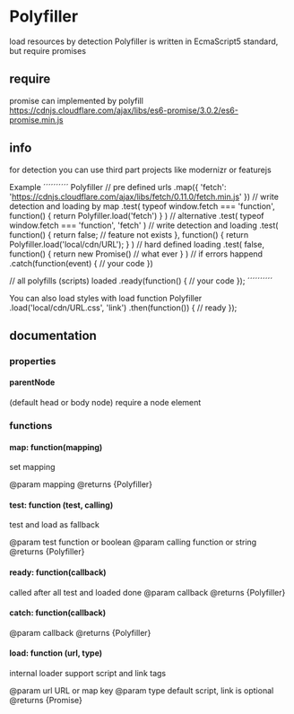 # Polyfiller
load resources by detection
Polyfiller is written in EcmaScript5 standard, but require promises

## require
promise
can implemented by polyfill 
https://cdnjs.cloudflare.com/ajax/libs/es6-promise/3.0.2/es6-promise.min.js

## info
for detection you can use third part projects like modernizr or featurejs

Example
´´´´´´´´´´
Polyfiller
// pre defined urls
  .map({
    'fetch': 'https://cdnjs.cloudflare.com/ajax/libs/fetch/0.11.0/fetch.min.js'
  })
// write detection and loading  by map
  .test(
    typeof window.fetch === 'function',
    function() {
        return Polyfiller.load('fetch')
    }
  )
// alternative
  .test(
    typeof window.fetch === 'function',
    'fetch'
  )
// write detection and loading
  .test(
    function() {
        return false; // feature not exists
    },
    function() {
        return Polyfiller.load('local/cdn/URL');
    }
  )
// hard defined loading
  .test(
    false,
    function() {
        return new Promise() // what ever
    }
  )
// if errors happend
  .catch(function(event) {
    // your code
  })
  
// all polyfills (scripts) loaded
  .ready(function() { 
    // your code 
  });
´´´´´´´´´´


You can also load styles with load function
Polyfiller
    .load('local/cdn/URL.css', 'link')
    .then(function()) {
        // ready
    });
    
    
## documentation

### properties

#### parentNode
(default head or body node)
require a node element

### functions
#### map: function(mapping) 
set mapping

@param mapping
@returns {Polyfiller}

#### test: function (test, calling)
test and load as fallback

@param test function or boolean
@param calling function or string
@returns {Polyfiller}

#### ready: function(callback)
called after all test and loaded done
@param callback
@returns {Polyfiller}


#### catch: function(callback)
@param callback
@returns {Polyfiller}


#### load: function (url, type)
internal loader
support script and link tags

@param url URL or map key
@param type default script, link is optional
@returns {Promise}
